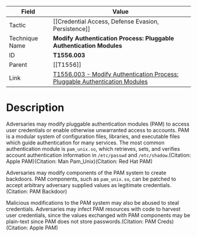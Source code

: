 
|Field|Value|
|---|---|
|Tactic|[[Credential Access,  Defense Evasion,  Persistence]]|
|Technique Name|**Modify Authentication Process: Pluggable Authentication Modules**|
|ID|**T1556.003**|
|Parent|[[T1556]]|
|Link|[T1556.003 - Modify Authentication Process: Pluggable Authentication Modules](https://attack.mitre.org/techniques/T1556/003)|

# Description

Adversaries may modify pluggable authentication modules (PAM) to access user credentials or enable otherwise unwarranted access to accounts. PAM is a modular system of configuration files, libraries, and executable files which guide authentication for many services. The most common authentication module is <code>pam_unix.so</code>, which retrieves, sets, and verifies account authentication information in <code>/etc/passwd</code> and <code>/etc/shadow</code>.(Citation: Apple PAM)(Citation: Man Pam_Unix)(Citation: Red Hat PAM)

Adversaries may modify components of the PAM system to create backdoors. PAM components, such as <code>pam_unix.so</code>, can be patched to accept arbitrary adversary supplied values as legitimate credentials.(Citation: PAM Backdoor)

Malicious modifications to the PAM system may also be abused to steal credentials. Adversaries may infect PAM resources with code to harvest user credentials, since the values exchanged with PAM components may be plain-text since PAM does not store passwords.(Citation: PAM Creds)(Citation: Apple PAM)
